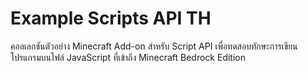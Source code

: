 # Example Scripts API TH
คอลเลกชันตัวอย่าง Minecraft Add-on สำหรับ Script API เพื่อทดสอบทักษะการเขียนโปรแกรมบนไฟล์ JavaScript ที่เข้าถึง Minecraft Bedrock Edition

